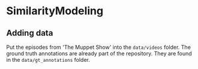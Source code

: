 
# SimilarityModeling

## Adding data

Put the episodes from 'The Muppet Show' into the ```data/videos``` folder.
The ground truth annotations are already part of the repository.
They are found in the ```data/gt_annotations``` folder.
